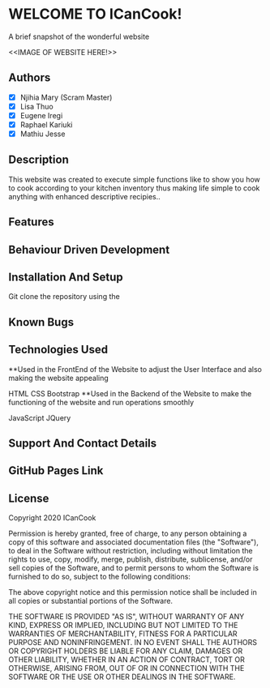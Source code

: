 # WELCOME TO ICanCook!
A brief snapshot of the wonderful website



<<IMAGE OF WEBSITE HERE!>>
## Authors

- [x] Njihia Mary (Scram Master)
- [x] Lisa Thuo
- [x] Eugene Iregi
- [x] Raphael Kariuki
- [x] Mathiu Jesse
## Description
This website was created to execute simple functions like to show you how to cook according to your kitchen inventory thus 
making life simple to cook anything with enhanced descriptive recipies..


## Features



## Behaviour Driven Development


## Installation And Setup
Git clone the repository using the

## Known Bugs



## Technologies Used
**Used in the FrontEnd of the Website to adjust the User Interface and also making the website appealing

HTML 
CSS
Bootstrap
**Used in the Backend of the Website to make the functioning of the website and run operations smoothly

JavaScript
JQuery

## Support And Contact Details



## GitHub Pages Link


## License
Copyright 2020  ICanCook

Permission is hereby granted, free of charge, to any person obtaining a copy of this software and associated documentation files (the "Software"), to deal in the Software without restriction, including without limitation the rights to use, copy, modify, merge, publish, distribute, sublicense, and/or sell copies of the Software, and to permit persons to whom the Software is furnished to do so, subject to the following conditions:

The above copyright notice and this permission notice shall be included in all copies or substantial portions of the Software.

THE SOFTWARE IS PROVIDED "AS IS", WITHOUT WARRANTY OF ANY KIND, EXPRESS OR IMPLIED, INCLUDING BUT NOT LIMITED TO THE WARRANTIES OF MERCHANTABILITY, FITNESS FOR A PARTICULAR PURPOSE AND NONINFRINGEMENT. IN NO EVENT SHALL THE AUTHORS OR COPYRIGHT HOLDERS BE LIABLE FOR ANY CLAIM, DAMAGES OR OTHER LIABILITY, WHETHER IN AN ACTION OF CONTRACT, TORT OR OTHERWISE, ARISING FROM, OUT OF OR IN CONNECTION WITH THE SOFTWARE OR THE USE OR OTHER DEALINGS IN THE SOFTWARE.

